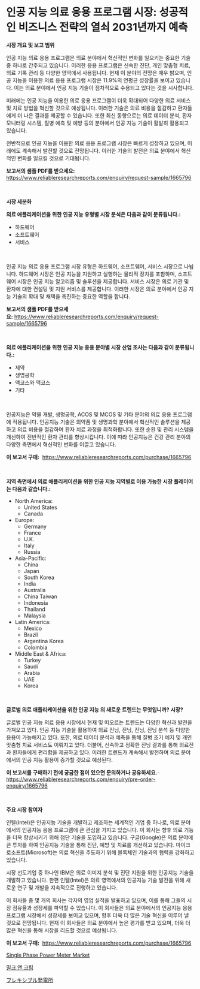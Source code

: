 <p><h1>인공 지능 의료 응용 프로그램 시장: 성공적인 비즈니스 전략의 열쇠 2031년까지 예측</h1></p><p><strong>시장 개요 및 보고 범위</strong></p>
<p><p>인공 지능 의료 응용 프로그램은 의료 분야에서 혁신적인 변화를 일으키는 중요한 기술 중 하나로 간주되고 있습니다. 이러한 응용 프로그램은 신속한 진단, 개인 맞춤형 치료, 의료 기록 관리 등 다양한 영역에서 사용됩니다. 현재 이 분야의 전망은 매우 밝으며, 인공 지능을 이용한 의료 응용 프로그램 시장은 11.9%의 연평균 성장률을 보이고 있습니다. 이는 의료 분야에서 인공 지능 기술이 점차적으로 수용되고 있다는 것을 시사합니다.</p><p>미래에는 인공 지능을 이용한 의료 응용 프로그램이 더욱 확대되어 다양한 의료 서비스 및 치료 방법을 혁신할 것으로 예상됩니다. 이러한 기술은 의료 비용을 절감하고 환자들에게 더 나은 결과를 제공할 수 있습니다. 또한 최신 동향으로는 의료 데이터 분석, 환자 모니터링 시스템, 질병 예측 및 예방 등의 분야에서 인공 지능 기술이 활발히 활용되고 있습니다.</p><p>전반적으로 인공 지능을 이용한 의료 응용 프로그램 시장은 빠르게 성장하고 있으며, 미래에도 계속해서 발전할 것으로 전망됩니다. 이러한 기술의 발전은 의료 분야에서 혁신적인 변화를 일으킬 것으로 기대됩니다.</p></p>
<p><strong>보고서의 샘플 PDF를 받으세요:</strong> <a href="https://www.reliableresearchreports.com/enquiry/request-sample/1665796">https://www.reliableresearchreports.com/enquiry/request-sample/1665796</a></p>
<p>&nbsp;</p>
<p><strong>시장 세분화</strong></p>
<p><strong>의료 애플리케이션을 위한 인공 지능 유형별 시장 분석은 다음과 같이 분류됩니다.:</strong></p>
<p><ul><li>하드웨어</li><li>소프트웨어</li><li>서비스</li></ul></p>
<p>&nbsp;</p>
<p><p>인공 지능 의료 응용 프로그램 시장 유형은 하드웨어, 소프트웨어, 서비스 시장으로 나뉩니다. 하드웨어 시장은 인공 지능을 지원하고 실행하는 물리적 장치를 포함하며, 소프트웨어 시장은 인공 지능 알고리즘 및 솔루션을 제공합니다. 서비스 시장은 의료 기관 및 환자에 대한 컨설팅 및 지원 서비스를 제공합니다. 이러한 시장은 의료 분야에서 인공 지능 기술의 확대 및 채택을 촉진하는 중요한 역할을 합니다.</p></p>
<p><strong>보고서의 샘플 PDF를 받으세요:</strong>&nbsp;<a href="https://www.reliableresearchreports.com/enquiry/request-sample/1665796">https://www.reliableresearchreports.com/enquiry/request-sample/1665796</a></p>
<p>&nbsp;</p>
<p><strong> 의료 애플리케이션을 위한 인공 지능 응용 분야별 시장 산업 조사는 다음과 같이 분류됩니다.:</strong></p>
<p><ul><li>제약</li><li>생명공학</li><li>액코스와 맥코스</li><li>기타</li></ul></p>
<p>&nbsp;</p>
<p><p>인공지능은 약물 개발, 생명공학, ACOS 및 MCOS 및 기타 분야의 의료 응용 프로그램에 적용됩니다. 인공지능 기술은 의약품 및 생명과학 분야에서 혁신적인 솔루션을 제공하고 의료 비용을 절감하며 환자 치료 과정을 최적화합니다. 또한 순환 및 관리 시스템을 개선하여 전반적인 환자 관리를 향상시킵니다. 이에 따라 인공지능은 건강 관리 분야의 다양한 측면에서 혁신적인 변화를 이끌고 있습니다.</p></p>
<p><strong>이 보고서 구매:</strong>&nbsp; <a href="https://www.reliableresearchreports.com/purchase/1665796">https://www.reliableresearchreports.com/purchase/1665796</a></p>
<p>&nbsp;</p>
<p><strong>지역 측면에서 의료 애플리케이션을 위한 인공 지능 지역별로 이용 가능한 시장 플레이어는 다음과 같습니다.:</strong></p>
<p><ul>
    <li>
        North America:
        <ul>
            <li>United States</li>
            <li>Canada</li>
        </ul>
    </li>
    <li>
        Europe:
        <ul>
            <li>Germany</li>
            <li>France</li>
            <li>U.K.</li>
            <li>Italy</li>
            <li>Russia</li>
        </ul>
    </li>
    <li>
        Asia-Pacific:
        <ul>
            <li>China</li>
            <li>Japan</li>
            <li>South Korea</li>
            <li>India</li>
            <li>Australia</li>
            <li>China Taiwan</li>
            <li>Indonesia</li>
            <li>Thailand</li>
            <li>Malaysia</li>
        </ul>
    </li>
    <li>
        Latin America:
        <ul>
            <li>Mexico</li>
            <li>Brazil</li>
            <li>Argentina Korea</li>
            <li>Colombia</li>
        </ul>
    </li>
    <li>
        Middle East & Africa:
        <ul>
            <li>Turkey</li>
            <li>Saudi</li>
            <li>Arabia</li>
            <li>UAE</li>
            <li>Korea</li>
        </ul>
    </li>
    </ul></p>
<p>&nbsp;</p>
<p><strong>글로벌 의료 애플리케이션을 위한 인공 지능 의 새로운 트렌드는 무엇입니까? 시장?</strong></p>
<p><p>글로벌 인공 지능 의료 응용 시장에서 현재 및 떠오르는 트렌드는 다양한 혁신과 발전을 가져오고 있다. 인공 지능 기술을 활용하여 의료 진닝, 진닝, 진닝, 진닝 분석 등 다양한 응용이 가능해지고 있다. 또한, 의료 데이터 분석과 예측을 통해 질병 조기 예지 및 개인 맞춤형 치료 서비스도 이뤄지고 있다. 더불어, 신속하고 정확한 진닝 결과를 통해 의료진과 환자들에게 편리함을 제공하고 있다. 이러한 트렌드가 계속해서 발전하며 의료 분야에서의 인공 지능 활용이 증가할 것으로 예상된다.</p></p>
<p><strong>이 보고서를 구매하기 전에 궁금한 점이 있으면 문의하거나 공유하세요.</strong>- <a href="https://www.reliableresearchreports.com/enquiry/pre-order-enquiry/1665796">https://www.reliableresearchreports.com/enquiry/pre-order-enquiry/1665796</a></p>
<p>&nbsp;</p>
<p><strong>주요 시장 참여자</strong></p>
<p><p>인텔(Intel)은 인공지능 기술을 개발하고 제조하는 세계적인 기업 중 하나로, 의료 분야에서의 인공지능 응용 프로그램에 큰 관심을 가지고 있습니다. 이 회사는 향후 의료 기능을 더욱 향상시키기 위해 첨단 기술을 도입하고 있습니다. 구글(Google)은 의료 분야에 큰 투자를 하여 인공지능 기술을 통해 진단, 예방 및 치료를 개선하고 있습니다. 마이크로소프트(Microsoft)는 의료 혁신을 주도하기 위해 블록체인 기술과의 협력을 강화하고 있습니다.</p><p>시장 선도기업 중 하나인 IBM은 의료 이미지 분석 및 진단 지원을 위한 인공지능 기술을 개발하고 있습니다. 한편 인텔(Intel)은 의료 영역에서의 인공지능 기술 발전을 위해 새로운 연구 및 개발을 지속적으로 진행하고 있습니다.</p><p>이 회사들 중 몇 개의 회사는 각자의 영업 실적을 발표하고 있으며, 이를 통해 그들의 시장 점유율과 성장세를 파악할 수 있습니다. 이 회사들은 의료 분야에서의 인공지능 응용프로그램 시장에서 성장세를 보이고 있으며, 향후 더욱 더 많은 기술 혁신을 이루어 낼 것으로 전망됩니다. 현재 이 회사들은 의료 분야에서 높은 평가를 받고 있으며, 더욱 더 많은 혁신을 통해 시장을 리드할 것으로 예상됩니다.</p></p>
<p><strong>이 보고서 구매:</strong>&nbsp;&nbsp;<a href="https://www.reliableresearchreports.com/purchase/1665796">https://www.reliableresearchreports.com/purchase/1665796</a></p>
<p><p><a href="https://github.com/Sinjinluong3e0awx2m195k76/Market-Research-Report-List-1/blob/main/single-phase-power-meter-market.md">Single Phase Power Meter Market</a></p><p><a href="https://medium.com/@christianlarkinus/%EC%9A%B0%EC%9C%A0%EC%99%80-%ED%81%AC%EB%A6%BC-%EC%8B%9C%EC%9E%A5%EC%9D%80-%EC%8B%9C%EC%9E%A5-%EC%A0%90%EC%9C%A0%EC%9C%A8-%EC%8B%9C%EC%9E%A5-%EB%8F%99%ED%96%A5-%EB%B0%8F-%EC%8B%9C%EC%9E%A5-%EC%84%B1%EC%9E%A5%EC%97%90-%EB%8C%80%ED%95%9C-%EC%A0%95%EB%B3%B4%EB%A5%BC-%EC%A0%9C%EA%B3%B5%ED%95%A9%EB%8B%88%EB%8B%A4-21d39551b8fb">밀크 앤 크림</a></p><p><a href="https://medium.com/@s.guest01/%E6%9F%94%E8%BB%9F%E3%81%AA%E7%99%BA%E9%9B%BB%E6%89%80%E5%B8%82%E5%A0%B4%E5%88%86%E6%9E%90-%E3%81%9D%E3%81%AEcagr-%E5%B8%82%E5%A0%B4%E3%82%BB%E3%82%B0%E3%83%A1%E3%83%B3%E3%83%86%E3%83%BC%E3%82%B7%E3%83%A7%E3%83%B3-%E3%81%8A%E3%82%88%E3%81%B3%E3%82%B0%E3%83%AD%E3%83%BC%E3%83%90%E3%83%AB%E7%94%A3%E6%A5%AD%E6%A6%82%E8%A6%81-e78fcde6d6a5">フレキシブル発電所</a></p></p>
